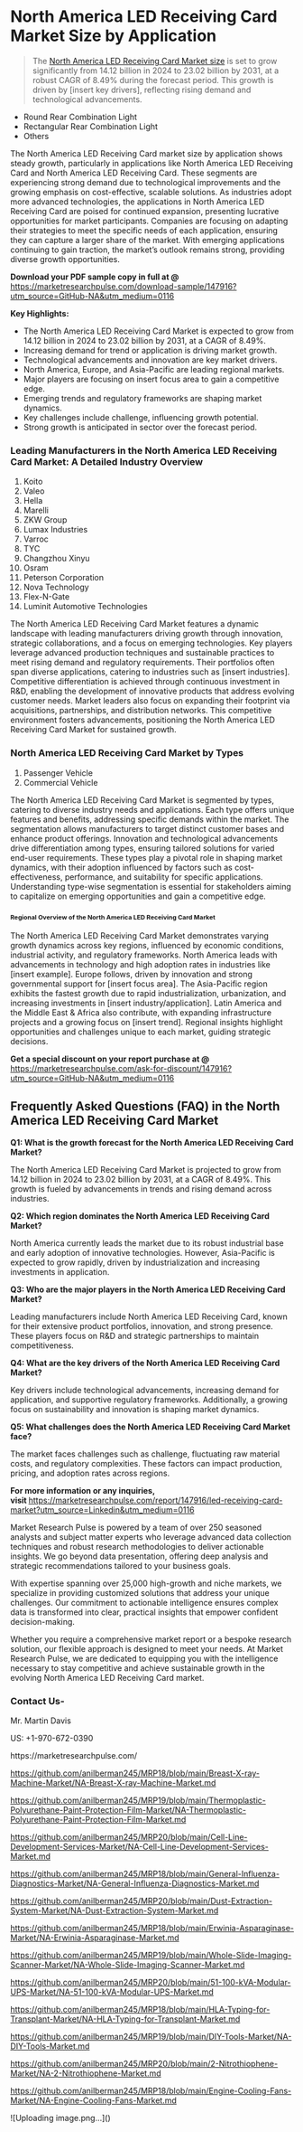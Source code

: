 <h1>North America LED Receiving Card Market&nbsp;Size by Application</h1><blockquote><p>The <a href="https://marketresearchpulse.com/download-sample/147916?utm_source=GitHub-NA&amp;utm_medium=0116">North America LED Receiving Card Market size</a> is set to grow significantly from 14.12 billion in 2024 to 23.02 billion by 2031, at a robust CAGR of 8.49% during the forecast period. This growth is driven by [insert key drivers], reflecting rising demand and technological advancements.</p></blockquote><ul><li>Round Rear Combination Light<li> Rectangular Rear Combination Light<li> Others</li></ul><p>The North America LED Receiving Card market size by application shows steady growth, particularly in applications like North America LED Receiving Card and North America LED Receiving Card. These segments are experiencing strong demand due to technological improvements and the growing emphasis on cost-effective, scalable solutions. As industries adopt more advanced technologies, the applications in North America LED Receiving Card are poised for continued expansion, presenting lucrative opportunities for market participants. Companies are focusing on adapting their strategies to meet the specific needs of each application, ensuring they can capture a larger share of the market. With emerging applications continuing to gain traction, the market’s outlook remains strong, providing diverse growth opportunities.</p><p><strong>Download your PDF sample copy in full at @ </strong><a href="https://marketresearchpulse.com/download-sample/147916?utm_source=GitHub-NA&amp;utm_medium=0116">https://marketresearchpulse.com/download-sample/147916?utm_source=GitHub-NA&amp;utm_medium=0116</a></p><p><strong>Key Highlights: </strong></p><ul><li>The North America LED Receiving Card Market is expected to grow from 14.12 billion in 2024 to 23.02 billion by 2031, at a CAGR of 8.49%.</li><li>Increasing demand for trend or application is driving market growth.</li><li>Technological advancements and innovation are key market drivers.</li><li>North America, Europe, and Asia-Pacific are leading regional markets.</li><li>Major players are focusing on insert focus area to gain a competitive edge.</li><li>Emerging trends and regulatory frameworks are shaping market dynamics.</li><li>Key challenges include challenge, influencing growth potential.</li><li>Strong growth is anticipated in sector over the forecast period.</li></ul><h3>Leading Manufacturers in the North America LED Receiving Card Market: A Detailed Industry Overview</h3><ol><li>Koito</li><li>Valeo</li><li>Hella</li><li>Marelli</li><li>ZKW Group</li><li>Lumax Industries</li><li>Varroc</li><li>TYC</li><li>Changzhou Xinyu</li><li>Osram</li><li>Peterson Corporation</li><li>Nova Technology</li><li>Flex-N-Gate</li><li>Luminit Automotive Technologies</li></ol><div class="flex max-w-full flex-col flex-grow"><div class="min-h-8 text-message flex w-full flex-col items-end gap-2 whitespace-normal break-words [.text-message+&amp;]:mt-5" dir="auto" data-message-author-role="assistant" data-message-id="fd8432e4-4910-450d-b182-61b7bfb0a01f" data-message-model-slug="gpt-4o"><div class="flex w-full flex-col gap-1 empty:hidden first:pt-[3px]"><div class="markdown prose w-full break-words dark:prose-invert light"><p>The North America LED Receiving Card Market features a dynamic landscape with leading manufacturers driving growth through innovation, strategic collaborations, and a focus on emerging technologies. Key players leverage advanced production techniques and sustainable practices to meet rising demand and regulatory requirements. Their portfolios often span diverse applications, catering to industries such as [insert industries]. Competitive differentiation is achieved through continuous investment in R&amp;D, enabling the development of innovative products that address evolving customer needs. Market leaders also focus on expanding their footprint via acquisitions, partnerships, and distribution networks. This competitive environment fosters advancements, positioning the North America LED Receiving Card Market for sustained growth.</p></div></div></div></div><h3>North America LED Receiving Card Market by Types</h3><ol><li>Passenger Vehicle<li> Commercial Vehicle</li></ol><div class="flex max-w-full flex-col flex-grow"><div class="min-h-8 text-message flex w-full flex-col items-end gap-2 whitespace-normal break-words [.text-message+&amp;]:mt-5" dir="auto" data-message-author-role="assistant" data-message-id="084470be-0bb7-4664-bddf-5156b4f41249" data-message-model-slug="gpt-4o-mini"><div class="flex w-full flex-col gap-1 empty:hidden first:pt-[3px]"><div class="markdown prose w-full break-words dark:prose-invert light"><p>The North America LED Receiving Card Market is segmented by types, catering to diverse industry needs and applications. Each type offers unique features and benefits, addressing specific demands within the market. The segmentation allows manufacturers to target distinct customer bases and enhance product offerings. Innovation and technological advancements drive differentiation among types, ensuring tailored solutions for varied end-user requirements. These types play a pivotal role in shaping market dynamics, with their adoption influenced by factors such as cost-effectiveness, performance, and suitability for specific applications. Understanding type-wise segmentation is essential for stakeholders aiming to capitalize on emerging opportunities and gain a competitive edge.</p></div></div></div></div><h3><span style="font-size: 11px;">Regional Overview of the North America LED Receiving Card Market</span></h3><div class="flex max-w-full flex-col flex-grow"><div class="min-h-8 text-message flex w-full flex-col items-end gap-2 whitespace-normal break-words [.text-message+&amp;]:mt-5" dir="auto" data-message-author-role="assistant" data-message-id="e9038762-ce64-4e30-91c9-9bd413514231" data-message-model-slug="gpt-4o-mini"><div class="flex w-full flex-col gap-1 empty:hidden first:pt-[3px]"><div class="markdown prose w-full break-words dark:prose-invert light"><p>The North America LED Receiving Card Market demonstrates varying growth dynamics across key regions, influenced by economic conditions, industrial activity, and regulatory frameworks. North America leads with advancements in technology and high adoption rates in industries like [insert example]. Europe follows, driven by innovation and strong governmental support for [insert focus area]. The Asia-Pacific region exhibits the fastest growth due to rapid industrialization, urbanization, and increasing investments in [insert industry/application]. Latin America and the Middle East &amp; Africa also contribute, with expanding infrastructure projects and a growing focus on [insert trend]. Regional insights highlight opportunities and challenges unique to each market, guiding strategic decisions.</p></div></div></div></div><p><strong>Get a special discount on your report purchase at @ </strong><a href="https://marketresearchpulse.com/ask-for-discount/147916?utm_source=GitHub-NA&amp;utm_medium=0116">https://marketresearchpulse.com/ask-for-discount/147916?utm_source=GitHub-NA&amp;utm_medium=0116</a></p><h2>Frequently Asked Questions (FAQ) in the North America LED Receiving Card Market</h2><p><strong>Q1: What is the growth forecast for the North America LED Receiving Card Market?</strong></p><p>The North America LED Receiving Card Market is projected to grow from 14.12 billion in 2024 to 23.02 billion by 2031, at a CAGR of 8.49%. This growth is fueled by advancements in trends and rising demand across industries.</p><p><strong>Q2: Which region dominates the North America LED Receiving Card Market?</strong></p><p>North America currently leads the market due to its robust industrial base and early adoption of innovative technologies. However, Asia-Pacific is expected to grow rapidly, driven by industrialization and increasing investments in application.</p><p><strong>Q3: Who are the major players in the North America LED Receiving Card Market?</strong></p><p>Leading manufacturers include North America LED Receiving Card, known for their extensive product portfolios, innovation, and strong presence. These players focus on R&amp;D and strategic partnerships to maintain competitiveness.</p><p><strong>Q4: What are the key drivers of the North America LED Receiving Card Market?</strong></p><p>Key drivers include technological advancements, increasing demand for application, and supportive regulatory frameworks. Additionally, a growing focus on sustainability and innovation is shaping market dynamics.</p><p><strong>Q5: What challenges does the North America LED Receiving Card Market face?</strong></p><p>The market faces challenges such as challenge, fluctuating raw material costs, and regulatory complexities. These factors can impact production, pricing, and adoption rates across regions.</p><p><strong>For more information or any inquiries, visit&nbsp;</strong><a href="https://marketresearchpulse.com/report/147916/led-receiving-card-market?utm_source=Linkedin&utm_medium=0116">https://marketresearchpulse.com/report/147916/led-receiving-card-market?utm_source=Linkedin&utm_medium=0116</a></p><p>Market Research Pulse is powered by a team of over 250 seasoned analysts and subject matter experts who leverage advanced data collection techniques and robust research methodologies to deliver actionable insights. We go beyond data presentation, offering deep analysis and strategic recommendations tailored to your business goals.</p><p>With expertise spanning over 25,000 high-growth and niche markets, we specialize in providing customized solutions that address your unique challenges. Our commitment to actionable intelligence ensures complex data is transformed into clear, practical insights that empower confident decision-making.</p><p>Whether you require a comprehensive market report or a bespoke research solution, our flexible approach is designed to meet your needs. At Market Research Pulse, we are dedicated to equipping you with the intelligence necessary to stay competitive and achieve sustainable growth in the evolving North America LED Receiving Card market.</p><h3><strong>Contact Us-</strong></h3><p>Mr. Martin Davis</p><p>US: +1-970-672-0390</p><p>https://marketresearchpulse.com/</p><p><a href="https://github.com/anilberman245/MRP18/blob/main/Breast-X-ray-Machine-Market/NA-Breast-X-ray-Machine-Market.md">https://github.com/anilberman245/MRP18/blob/main/Breast-X-ray-Machine-Market/NA-Breast-X-ray-Machine-Market.md</a></p><p><a href="https://github.com/anilberman245/MRP19/blob/main/Thermoplastic-Polyurethane-Paint-Protection-Film-Market/NA-Thermoplastic-Polyurethane-Paint-Protection-Film-Market.md">https://github.com/anilberman245/MRP19/blob/main/Thermoplastic-Polyurethane-Paint-Protection-Film-Market/NA-Thermoplastic-Polyurethane-Paint-Protection-Film-Market.md</a></p><p><a href="https://github.com/anilberman245/MRP20/blob/main/Cell-Line-Development-Services-Market/NA-Cell-Line-Development-Services-Market.md">https://github.com/anilberman245/MRP20/blob/main/Cell-Line-Development-Services-Market/NA-Cell-Line-Development-Services-Market.md</a></p><p><a href="https://github.com/anilberman245/MRP18/blob/main/General-Influenza-Diagnostics-Market/NA-General-Influenza-Diagnostics-Market.md">https://github.com/anilberman245/MRP18/blob/main/General-Influenza-Diagnostics-Market/NA-General-Influenza-Diagnostics-Market.md</a></p><p><a href="https://github.com/anilberman245/MRP20/blob/main/Dust-Extraction-System-Market/NA-Dust-Extraction-System-Market.md">https://github.com/anilberman245/MRP20/blob/main/Dust-Extraction-System-Market/NA-Dust-Extraction-System-Market.md</a></p><p><a href="https://github.com/anilberman245/MRP18/blob/main/Erwinia-Asparaginase-Market/NA-Erwinia-Asparaginase-Market.md">https://github.com/anilberman245/MRP18/blob/main/Erwinia-Asparaginase-Market/NA-Erwinia-Asparaginase-Market.md</a></p><p><a href="https://github.com/anilberman245/MRP19/blob/main/Whole-Slide-Imaging-Scanner-Market/NA-Whole-Slide-Imaging-Scanner-Market.md">https://github.com/anilberman245/MRP19/blob/main/Whole-Slide-Imaging-Scanner-Market/NA-Whole-Slide-Imaging-Scanner-Market.md</a></p><p><a href="https://github.com/anilberman245/MRP20/blob/main/51-100-kVA-Modular-UPS-Market/NA-51-100-kVA-Modular-UPS-Market.md">https://github.com/anilberman245/MRP20/blob/main/51-100-kVA-Modular-UPS-Market/NA-51-100-kVA-Modular-UPS-Market.md</a></p><p><a href="https://github.com/anilberman245/MRP18/blob/main/HLA-Typing-for-Transplant-Market/NA-HLA-Typing-for-Transplant-Market.md">https://github.com/anilberman245/MRP18/blob/main/HLA-Typing-for-Transplant-Market/NA-HLA-Typing-for-Transplant-Market.md</a></p><p><a href="https://github.com/anilberman245/MRP19/blob/main/DIY-Tools-Market/NA-DIY-Tools-Market.md">https://github.com/anilberman245/MRP19/blob/main/DIY-Tools-Market/NA-DIY-Tools-Market.md</a></p><p><a href="https://github.com/anilberman245/MRP20/blob/main/2-Nitrothiophene-Market/NA-2-Nitrothiophene-Market.md">https://github.com/anilberman245/MRP20/blob/main/2-Nitrothiophene-Market/NA-2-Nitrothiophene-Market.md</a></p><p><a href="https://github.com/anilberman245/MRP18/blob/main/Engine-Cooling-Fans-Market/NA-Engine-Cooling-Fans-Market.md">https://github.com/anilberman245/MRP18/blob/main/Engine-Cooling-Fans-Market/NA-Engine-Cooling-Fans-Market.md</a></p>
![Uploading image.png…]()
